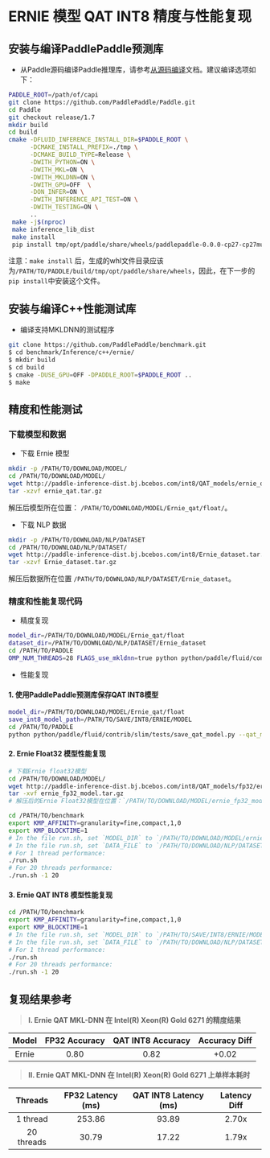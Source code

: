 # ERNIE 模型 QAT INT8 精度与性能复现

## 安装与编译PaddlePaddle预测库

- 从Paddle源码编译Paddle推理库，请参考[从源码编译](https://www.paddlepaddle.org.cn/documentation/docs/zh/1.5/advanced_usage/deploy/inference/build_and_install_lib_cn.html#id15)文档。建议编译选项如下：

```bash
PADDLE_ROOT=/path/of/capi
git clone https://github.com/PaddlePaddle/Paddle.git
cd Paddle
git checkout release/1.7
mkdir build
cd build
cmake -DFLUID_INFERENCE_INSTALL_DIR=$PADDLE_ROOT \
      -DCMAKE_INSTALL_PREFIX=./tmp \
      -DCMAKE_BUILD_TYPE=Release \
      -DWITH_PYTHON=ON \
      -DWITH_MKL=ON \
      -DWITH_MKLDNN=ON \
      -DWITH_GPU=OFF  \
      -DON_INFER=ON \
      -DWITH_INFERENCE_API_TEST=ON \
      -DWITH_TESTING=ON \
      ..
 make -j$(nproc)
 make inference_lib_dist
 make install 
 pip install tmp/opt/paddle/share/wheels/paddlepaddle-0.0.0-cp27-cp27mu-linux_x86_64.whl
```
注意：`make install` 后，生成的whl文件目录应该为`/PATH/TO/PADDLE/build/tmp/opt/paddle/share/wheels`，因此，在下一步的`pip install`中安装这个文件。

## 安装与编译C++性能测试库

- 编译支持MKLDNN的测试程序

```bash
git clone https://github.com/PaddlePaddle/benchmark.git
$ cd benchmark/Inference/c++/ernie/
$ mkdir build
$ cd build
$ cmake -DUSE_GPU=OFF -DPADDLE_ROOT=$PADDLE_ROOT ..
$ make
```

## 精度和性能测试

### 下载模型和数据
* 下载 Ernie 模型
```bash
mkdir -p /PATH/TO/DOWNLOAD/MODEL/
cd /PATH/TO/DOWNLOAD/MODEL/
wget http://paddle-inference-dist.bj.bcebos.com/int8/QAT_models/ernie_qat.tar.gz
tar -xzvf ernie_qat.tar.gz
```
解压后模型所在位置： `/PATH/TO/DOWNLOAD/MODEL/Ernie_qat/float/`。

* 下载 NLP 数据
```bash
mkdir -p /PATH/TO/DOWNLOAD/NLP/DATASET
cd /PATH/TO/DOWNLOAD/NLP/DATASET/
wget http://paddle-inference-dist.bj.bcebos.com/int8/Ernie_dataset.tar.gz
tar -xzvf Ernie_dataset.tar.gz
```
解压后数据所在位置 `/PATH/TO/DOWNLOAD/NLP/DATASET/Ernie_dataset`。

### 精度和性能复现代码
* 精度复现

```bash
model_dir=/PATH/TO/DOWNLOAD/MODEL/Ernie_qat/float
dataset_dir=/PATH/TO/DOWNLOAD/NLP/DATASET/Ernie_dataset
cd /PATH/TO/PADDLE
OMP_NUM_THREADS=28 FLAGS_use_mkldnn=true python python/paddle/fluid/contrib/slim/tests/qat_int8_nlp_comparison.py --qat_model=${model_dir} --infer_data=${dataset_dir}/1.8w.bs1 --labels=${dataset_dir}/label.xnli.dev --batch_size=50  --acc_diff_threshold=0.01
```

* 性能复现

#### 1. 使用PaddlePaddle预测库保存QAT INT8模型
```bash
model_dir=/PATH/TO/DOWNLOAD/MODEL/Ernie_qat/float
save_int8_model_path=/PATH/TO/SAVE/INT8/ERNIE/MODEL
cd /PATH/TO/PADDLE
python python/paddle/fluid/contrib/slim/tests/save_qat_model.py --qat_model_path=${model_dir} --int8_model_save_path=${save_int8_model_path} --quantized_ops="fc,reshape2,transpose2"
```
#### 2. Ernie Float32 模型性能复现
```bash
# 下载Ernie float32模型
cd /PATH/TO/DOWNLOAD/MODEL/
wget http://paddle-inference-dist.bj.bcebos.com/int8/QAT_models/fp32/ernie_fp32_model.tar.gz 
tar -xvf ernie_fp32_model.tar.gz
# 解压后的Ernie Float32模型在位置：`/PATH/TO/DOWNLOAD/MODEL/ernie_fp32_model`.

cd /PATH/TO/benchmark
export KMP_AFFINITY=granularity=fine,compact,1,0
export KMP_BLOCKTIME=1 
# In the file run.sh, set `MODEL_DIR` to `/PATH/TO/DOWNLOAD/MODEL/ernie_fp32_model`
# In the file run.sh, set `DATA_FILE` to `/PATH/TO/DOWNLOAD/NLP/DATASET/Ernie_dataset/1.8w.bs1`
# For 1 thread performance:
./run.sh
# For 20 threads performance:
./run.sh -1 20
```

#### 3. Ernie QAT INT8 模型性能复现
```bash
cd /PATH/TO/benchmark
export KMP_AFFINITY=granularity=fine,compact,1,0
export KMP_BLOCKTIME=1 
# In the file run.sh, set `MODEL_DIR` to `/PATH/TO/SAVE/INT8/ERNIE/MODEL`
# In the file run.sh, set `DATA_FILE` to `/PATH/TO/DOWNLOAD/NLP/DATASET/Ernie_dataset/1.8w.bs1`
# For 1 thread performance:
./run.sh
# For 20 threads performance:
./run.sh -1 20
```

## 复现结果参考

>**I. Ernie QAT MKL-DNN 在 Intel(R) Xeon(R) Gold 6271 的精度结果**

|     Model    |  FP32 Accuracy | QAT INT8 Accuracy | Accuracy Diff |
|:------------:|:----------------------:|:----------------------:|:---------:|
|   Ernie      |      0.80              |         0.82           |     +0.02 |               


>**II. Ernie QAT MKL-DNN 在 Intel(R) Xeon(R) Gold 6271 上单样本耗时**

|     Threads  | FP32 Latency (ms) | QAT INT8 Latency (ms)    | Latency Diff |
|:------------:|:----------------------:|:-------------------:|:---------:|
| 1 thread     |        253.86          |            93.89    |     2.70x   |
| 20 threads   |        30.79           |            17.22    |     1.79x   |

